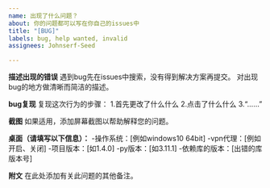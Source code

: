 ```yaml
---
name: 出现了什么问题？
about: 你的问题都可以写在你自己的issues中
title: "[BUG]"
labels: bug, help wanted, invalid
assignees: Johnserf-Seed

---
```


**描述出现的错误**
遇到bug先在issues中搜索，没有得到解决方案再提交。
对出现bug的地方做清晰而简洁的描述。

**bug复现**
复现这次行为的步骤：
1.首先更改了什么什么
2.点击了什么什么
3.“……”

**截图**
如果适用，添加屏幕截图以帮助解释您的问题。

**桌面（请填写以下信息）：**
-操作系统：[例如windows10 64bit]
-vpn代理：[例如开启、关闭]
-项目版本：[如1.4.0]
-py版本：[如3.11.1]
-依赖库的版本：[出错的库版本号]

**附文**
在此处添加有关此问题的其他备注。
